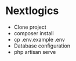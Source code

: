 # Nextlogics

- Clone project
- composer install
- cp .env.example .env
- Database configuration
- php artisan serve